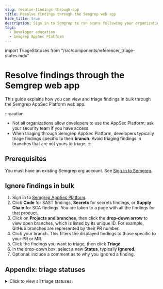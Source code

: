 ```yaml
---
slug: resolve-findings-through-app
title: Resolve findings through the Semgrep web app
hide_title: true
description: Sign in to Semgrep to run scans following your organization's Semgrep deployment.
tags:
  - Developer education
  - Semgrep AppSec Platform
---
```


import TriageStatuses from "/src/components/reference/_triage-states.mdx"

# Resolve findings through the Semgrep web app

This guide explains how you can view and triage findings in bulk through the Semgrep AppSec Platform web app.

:::caution
- Not all organizations allow developers to use the AppSec Platform; ask your security team if you have access.
- When triaging through Semgrep AppSec Platform, developers typically triage findings specific to their **branch**. Avoid triaging findings in branches that are not yours to triage.
:::

## Prerequisites

You must have an existing Semgrep org account. See [Sign in to Semgrep](/for-developers/developer-signin).

## Ignore findings in bulk

1. Sign in to [<i class="fas fa-external-link fa-xs"></i> Semgrep AppSec Platform](https://semgrep.dev/login).
1. Click **Code** for SAST findings, **Secrets** for secrets findings, or **Supply Chain** for SCA findings. You are taken to a page with all the findings for that product.
1. Click on **Projects and branches**, then click the **<i class="fa-solid fa-chevron-down"></i> drop-down arrow** to view open branches, which is listed by its unique ID. For example, GitHub branches are represented by their PR number.
1. Click your branch. This filters the displayed findings to those specific to your PR or MR.
1. Click the findings you want to triage, then click **Triage**.
1. In the drop-down box, select a new **Status**, typically **Ignored**.
1. Optional: include a comment as to why you ignored a finding.

## Appendix: triage statuses

<details>
<summary>Click to view all triage statuses.</summary>

<TriageStatuses />

</details>
